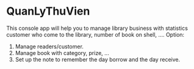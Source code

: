 # QuanLyThuVien
This console app will help you to manage library business with statistics customer who come to the library, number of book on shell, ....
Option:
1.  Manage readers/customer.
2.  Manage book with category, prize, ...
3.  Set up the note to remember the day borrow and the day receive.
